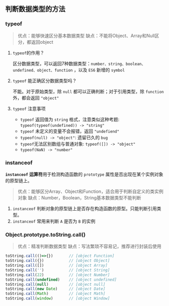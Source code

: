 ## 判断数据类型的方法
### typeof
> 优点：能够快速区分基本数据类型 缺点：不能将Object、Array和Null区分，都返回object
1. `typeof`的作用？
   
   区分数据类型，可以返回7种数据类型：`number、string、boolean、undefined、object、function` ，以及 `ES6` 新增的 `symbol`
2. `typeof` 能正确区分数据类型吗？
   
   不能。对于原始类型，除 `null` 都可以正确判断；对于引用类型，除 `function` 外，都会返回 `"object"`
3. `typeof` 注意事项
   + `typeof` 返回值为 `string` 格式，注意类似这种考题: `typeof(typeof(undefined)) -> "string"`
   + `typeof` 未定义的变量不会报错，返回 `"undefiend"` 
   + `typeof(null) -> "object"`: 遗留已久的 `bug`
   + `typeof`无法区别数组与普通对象: `typeof([]) -> "object"`
   + `typeof(NaN) -> "number"`
### instanceof

**`instanceof`** **运算符**用于检测构造函数的 `prototype` 属性是否出现在某个实例对象的原型链上。

> 优点：能够区分Array、Object和Function，适合用于判断自定义的类实例对象 缺点：Number，Boolean，String基本数据类型不能判断

1. `instanceof` 判断对象的原型链上是否存在构造函数的原型。只能判断引用类型。
2. `instanceof` 常用来判断 `A` 是否为 `B` 的实例
### Object.prototype.toString.call()
> 优点：精准判断数据类型 缺点：写法繁琐不容易记，推荐进行封装后使用
```js
toString.call(()=>{})       // [object Function]
toString.call({})           // [object Object]
toString.call([])           // [object Array]
toString.call('')           // [object String]
toString.call(22)           // [object Number]
toString.call(undefined)    // [object undefined]
toString.call(null)         // [object null]
toString.call(new Date)     // [object Date]
toString.call(Math)         // [object Math]
toString.call(window)       // [object Window]
```

 